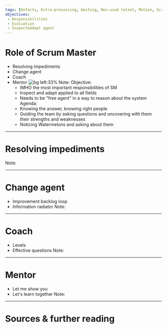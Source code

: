 ```yaml
---
tags: [Defects, Extra-processing, Waiting, Non-used talent, Motion, Scrum]
objectives:
 - Responsibilities
 - Evaluation
 - Inspect&Adapt agent
---
```

# Role of Scrum Master
+ Resolving impediments
+ Change agent
+ Coach
+ Mentor
![bg left:33%][horizon]
Note:
Objective:
    * IMHO the most important responsibilities of SM
    * Inspect and adapt applied to all fields
    * Needs to be "free agent" in a way to reason about the system
Agenda:
    * Knowing the answer, knowing right people
    * Guiding the team by asking questions and uncovering with them their strengths and weaknesses 
    * Noticing Watermelons and asking about them


---
# Resolving impediments

Note:

---
# Change agent
- Improvement backlog loop
- Information radiator
Note:

---
# Coach
- Levels
- Effective questions
Note:

---
# Mentor
- Let me show you
- Let's learn together
Note:

---
# Sources & further reading

[horizon]: ../imgs/dominik-lange-ZUvF7qEIcVI-unsplash.jpg "Photo by Dominik Lange on Unsplash https://unsplash.com/photos/ZUvF7qEIcVI"
